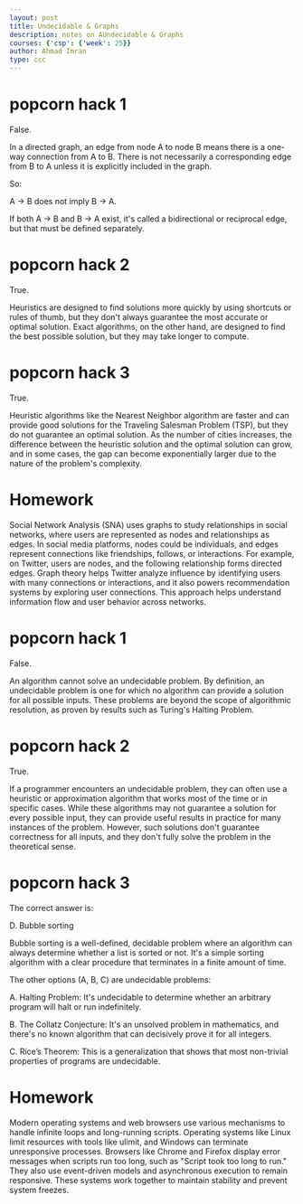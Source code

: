 ```yaml
---
layout: post
title: Undecidable & Graphs
description: notes on AUndecidable & Graphs
courses: {'csp': {'week': 25}}
author: Ahmad Imran
type: ccc
---
```


# popcorn hack 1

False.

In a directed graph, an edge from node A to node B means there is a one-way connection from A to B. There is not necessarily a corresponding edge from B to A unless it is explicitly included in the graph.

So:

A → B does not imply B → A.

If both A → B and B → A exist, it's called a bidirectional or reciprocal edge, but that must be defined separately.

# popcorn hack 2

True.

Heuristics are designed to find solutions more quickly by using shortcuts or rules of thumb, but they don't always guarantee the most accurate or optimal solution. Exact algorithms, on the other hand, are designed to find the best possible solution, but they may take longer to compute.

# popcorn hack 3

True.

Heuristic algorithms like the Nearest Neighbor algorithm are faster and can provide good solutions for the Traveling Salesman Problem (TSP), but they do not guarantee an optimal solution. As the number of cities increases, the difference between the heuristic solution and the optimal solution can grow, and in some cases, the gap can become exponentially larger due to the nature of the problem's complexity.

# Homework

Social Network Analysis (SNA) uses graphs to study relationships in social networks, where users are represented as nodes and relationships as edges. In social media platforms, nodes could be individuals, and edges represent connections like friendships, follows, or interactions. For example, on Twitter, users are nodes, and the following relationship forms directed edges. Graph theory helps Twitter analyze influence by identifying users with many connections or interactions, and it also powers recommendation systems by exploring user connections. This approach helps understand information flow and user behavior across networks.

# popcorn hack 1

False.

An algorithm cannot solve an undecidable problem. By definition, an undecidable problem is one for which no algorithm can provide a solution for all possible inputs. These problems are beyond the scope of algorithmic resolution, as proven by results such as Turing's Halting Problem.

# popcorn hack 2

True.

If a programmer encounters an undecidable problem, they can often use a heuristic or approximation algorithm that works most of the time or in specific cases. While these algorithms may not guarantee a solution for every possible input, they can provide useful results in practice for many instances of the problem. However, such solutions don't guarantee correctness for all inputs, and they don't fully solve the problem in the theoretical sense.

# popcorn hack 3

The correct answer is:

D. Bubble sorting

Bubble sorting is a well-defined, decidable problem where an algorithm can always determine whether a list is sorted or not. It's a simple sorting algorithm with a clear procedure that terminates in a finite amount of time.

The other options (A, B, C) are undecidable problems:

A. Halting Problem: It's undecidable to determine whether an arbitrary program will halt or run indefinitely.

B. The Collatz Conjecture: It's an unsolved problem in mathematics, and there's no known algorithm that can decisively prove it for all integers.

C. Rice’s Theorem: This is a generalization that shows that most non-trivial properties of programs are undecidable.

# Homework

Modern operating systems and web browsers use various mechanisms to handle infinite loops and long-running scripts. Operating systems like Linux limit resources with tools like ulimit, and Windows can terminate unresponsive processes. Browsers like Chrome and Firefox display error messages when scripts run too long, such as "Script took too long to run." They also use event-driven models and asynchronous execution to remain responsive. These systems work together to maintain stability and prevent system freezes.
